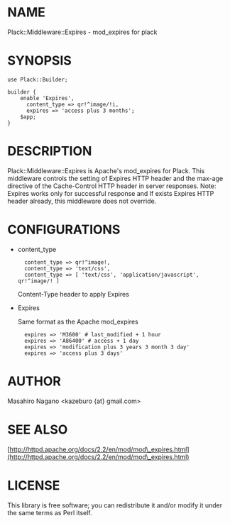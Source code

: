 # NAME

Plack::Middleware::Expires - mod\_expires for plack

# SYNOPSIS

    use Plack::Builder;

    builder {
        enable 'Expires',
          content_type => qr!^image/!i,
          expires => 'access plus 3 months';
        $app;
    }



# DESCRIPTION

Plack::Middleware::Expires is Apache's mod\_expires for Plack.
This middleware controls the setting of Expires HTTP header and the max-age directive of the Cache-Control HTTP header in server responses.
Note: Expires works only for successful response and If exists Expires HTTP header already, this middleware does not override.

# CONFIGURATIONS

- content\_type

        content_type => qr!^image!,
        content_type => 'text/css',
        content_type => [ 'text/css', 'application/javascript', qr!^image/! ]

    Content-Type header to apply Expires

- Expires

    Same format as the Apache mod\_expires

        expires => 'M3600' # last_modified + 1 hour
        expires => 'A86400' # access + 1 day
        expires => 'modification plus 3 years 3 month 3 day'
        expires => 'access plus 3 days'

# AUTHOR

Masahiro Nagano <kazeburo {at} gmail.com>

# SEE ALSO

[http://httpd.apache.org/docs/2.2/en/mod/mod\_expires.html](http://httpd.apache.org/docs/2.2/en/mod/mod\_expires.html)

# LICENSE

This library is free software; you can redistribute it and/or modify
it under the same terms as Perl itself.
